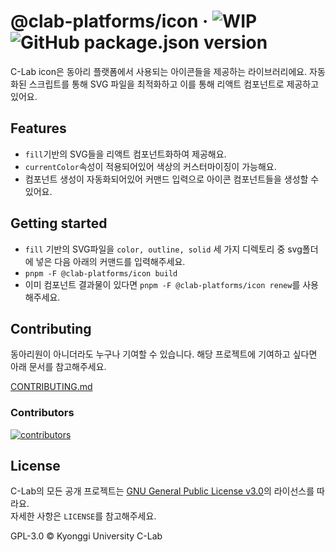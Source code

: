 # @clab-platforms/icon &middot; ![WIP](https://img.shields.io/badge/work_in_progress-black) ![GitHub package.json version](https://img.shields.io/github/package-json/v/KGU-C-Lab/clab-platforms?filename=packages%2Fdesign-system%2Fpackage.json&labelColor=black&color=black)

C-Lab icon은 동아리 플랫폼에서 사용되는 아이콘들을 제공하는 라이브러리에요.
자동화된 스크립트를 통해 SVG 파일을 최적화하고 이를 통해 리액트 컴포넌트로 제공하고있어요.

## Features

- `fill`기반의 SVG들을 리액트 컴포넌트화하여 제공해요.
- `currentColor`속성이 적용되어있어 색상의 커스터마이징이 가능해요.
- 컴포넌트 생성이 자동화되어있어 커맨드 입력으로 아이콘 컴포넌트들을 생성할 수 있어요.

## Getting started

- `fill` 기반의 SVG파일을 `color, outline, solid` 세 가지 디렉토리 중 svg폴더에 넣은 다음 아래의 커맨드를 입력해주세요.
- `pnpm -F @clab-platforms/icon build`
- 이미 컴포넌트 결과물이 있다면 `pnpm -F @clab-platforms/icon renew`를 사용해주세요.

## Contributing

동아리원이 아니더라도 누구나 기여할 수 있습니다. 해당 프로젝트에 기여하고 싶다면 아래 문서를 참고해주세요.

[CONTRIBUTING.md](https://github.com/kgu-clab/clab-platforms/blob/main/CONTRIBUTING.md)

### Contributors

[![contributors](https://contrib.rocks/image?repo=KGU-C-Lab/clab-platforms)](https://github.com/kgu-clab/clab-platforms/contributors)

## License

C-Lab의 모든 공개 프로젝트는 [GNU General Public License v3.0](https://github.com/kgu-clab/clab-platforms/blob/main/LICENSE)의 라이선스를 따라요.  
자세한 사항은 `LICENSE`를 참고해주세요.

GPL-3.0 © Kyonggi University C-Lab
